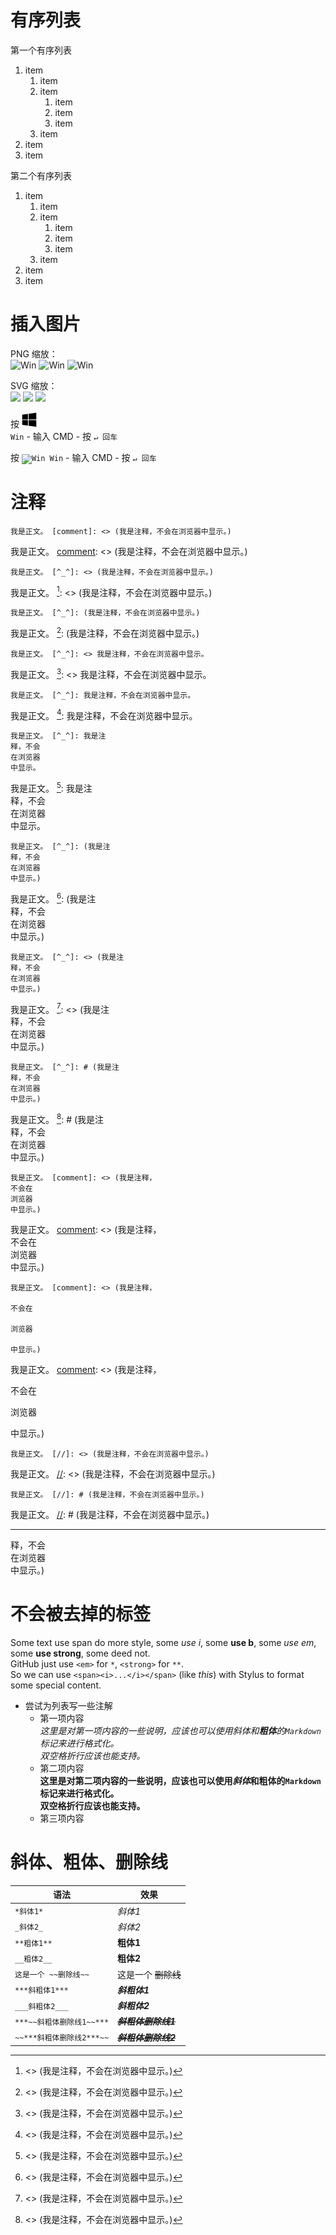 # 有序列表

第一个有序列表

1. item
    1. item
    2. item
        1. item
        2. item
        3. item
    3. item
2. item
3. item

第二个有序列表

1. item
    1. item
    2. item
        1. item
        2. item
        3. item
    3. item
2. item
3. item

# 插入图片

<!--
![Windows_Logo_SVG](https://upload.wikimedia.org/wikipedia/commons/2/2b/Windows_logo_2012-Black.svg?sanitize=true)
-->
PNG 缩放：  
![Win][Windows_Logo_20px] ![Win][Windows_Logo_16px] ![Win][Windows_Logo_12px]

SVG 缩放：  
<img src="https://upload.wikimedia.org/wikipedia/commons/2/2b/Windows_logo_2012-Black.svg?sanitize=true" width="20px" /> <img src="https://upload.wikimedia.org/wikipedia/commons/2/2b/Windows_logo_2012-Black.svg?sanitize=true" width="16px" /> <img src="https://upload.wikimedia.org/wikipedia/commons/2/2b/Windows_logo_2012-Black.svg?sanitize=true" width="12px" />

[Windows_Logo_20px]: https://upload.wikimedia.org/wikipedia/commons/thumb/2/2b/Windows_logo_2012-Black.svg/20px-Windows_logo_2012-Black.svg.png
[Windows_Logo_16px]: https://upload.wikimedia.org/wikipedia/commons/thumb/2/2b/Windows_logo_2012-Black.svg/16px-Windows_logo_2012-Black.svg.png
[Windows_Logo_12px]: https://upload.wikimedia.org/wikipedia/commons/thumb/2/2b/Windows_logo_2012-Black.svg/12px-Windows_logo_2012-Black.svg.png

按 <code><img src="https://raw.githubusercontent.com/shen-huang/img/master/Logo/Windows_logo_2012-Black_12px.svg?sanitize=true" /> Win</code> - 输入 CMD - 按 `↵ 回车`

按 <code>![Win][Windows_Logo_12px] Win</code> - 输入 CMD - 按 `↵ 回车`

# 注释

```
我是正文。 [comment]: <> (我是注释，不会在浏览器中显示。)
```

我是正文。 [comment]: <> (我是注释，不会在浏览器中显示。)

```
我是正文。 [^_^]: <> (我是注释，不会在浏览器中显示。)
```

我是正文。 [^_^]: <> (我是注释，不会在浏览器中显示。)

```
我是正文。 [^_^]: (我是注释，不会在浏览器中显示。)
```

我是正文。 [^_^]: (我是注释，不会在浏览器中显示。)

```
我是正文。 [^_^]: <> 我是注释，不会在浏览器中显示。  
```

我是正文。 [^_^]: <> 我是注释，不会在浏览器中显示。  

```
我是正文。 [^_^]: 我是注释，不会在浏览器中显示。  
```

我是正文。 [^_^]: 我是注释，不会在浏览器中显示。  

```
我是正文。 [^_^]: 我是注  
释，不会  
在浏览器  
中显示。  
```

我是正文。 [^_^]: 我是注  
释，不会  
在浏览器  
中显示。  

```
我是正文。 [^_^]: (我是注  
释，不会  
在浏览器  
中显示。)  
```

我是正文。 [^_^]: (我是注  
释，不会  
在浏览器  
中显示。)  

```
我是正文。 [^_^]: <> (我是注  
释，不会  
在浏览器  
中显示。)  
```

我是正文。 [^_^]: <> (我是注  
释，不会  
在浏览器  
中显示。)  

```
我是正文。 [^_^]: # (我是注  
释，不会  
在浏览器  
中显示。)  
```

我是正文。 [^_^]: # (我是注  
释，不会  
在浏览器  
中显示。)  

```
我是正文。 [comment]: <> (我是注释，  
不会在  
浏览器  
中显示。)
```

我是正文。 [comment]: <> (我是注释，  
不会在  
浏览器  
中显示。)

```
我是正文。 [comment]: <> (我是注释，  

不会在  

浏览器  

中显示。)
```

我是正文。 [comment]: <> (我是注释，  

不会在  

浏览器  

中显示。)

```
我是正文。 [//]: <> (我是注释，不会在浏览器中显示。)
```

我是正文。 [//]: <> (我是注释，不会在浏览器中显示。)

```
我是正文。 [//]: # (我是注释，不会在浏览器中显示。)
```

我是正文。 [//]: # (我是注释，不会在浏览器中显示。)

---

[comment]: <> (我是注释，不会在浏览器中显示。)
[^_^]: <> (我是注释，不会在浏览器中显示。)

[^_^]: (我是注释，不会在浏览器中显示。)

[^_^]: <> 我是注释，不会在浏览器中显示。  

[^_^]: 我是注释，不会在浏览器中显示。  

[^_^]: 我是注  
释，不会  
在浏览器  
中显示。  

[^_^]: (我是注  
释，不会  
在浏览器  
中显示。)  

[^_^]: <> (我是注  
释，不会  
在浏览器  
中显示。)  

[^_^]: # (我是注  
释，不会  
在浏览器  
中显示。)  

[comment]: <> (我是注释，  
不会在  
浏览器  
中显示。)
[//]: <> (我是注释，不会在浏览器中显示。)
[//]: # (我是注释，不会在浏览器中显示。)

# 不会被去掉的标签

Some text <span class="remark">use span do more style</span>, some <i>use i</i>, some <b>use b</b>, some <em>use em</em>, some <strong>use strong</strong>, some deed not.  
GitHub just use `<em>` for `*`, `<strong>` for `**`.  
So we can use `<span><i>...</i></span>` (like <span><i>this</i></span>) with Stylus to format some special content.
- 尝试为列表写一些注解
    - 第一项内容  
      <span><i>这里是对第一项内容的一些说明，应该也可以使用*斜体*和**粗体**的`Markdown`标记来进行格式化。  
      双空格折行应该也能支持。
      </i></span>
    - 第二项内容  
      <span><b>这里是对第二项内容的一些说明，应该也可以使用*斜体*和**粗体**的`Markdown`标记来进行格式化。  
      双空格折行应该也能支持。
      </b></span>
    - 第三项内容  

# 斜体、粗体、删除线

|语法|效果|
|----|-----|
|`*斜体1*`|*斜体1*|
|`_斜体2_`| _斜体2_|
|`**粗体1**`|**粗体1**|
|`__粗体2__`|__粗体2__|
|`这是一个 ~~删除线~~`|这是一个 ~~删除线~~|
|`***斜粗体1***`|***斜粗体1***|
|`___斜粗体2___`|___斜粗体2___|
|`***~~斜粗体删除线1~~***`|***~~斜粗体删除线1~~***|
|`~~***斜粗体删除线2***~~`|~~***斜粗体删除线2***~~|
